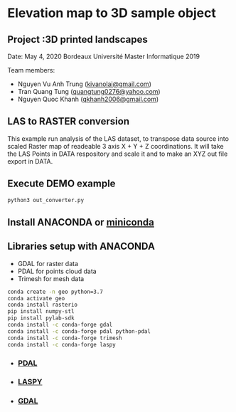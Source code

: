 # Elevation map to 3D sample object

## Project :3D printed landscapes

Date: May 4, 2020
Bordeaux Université
Master Informatique 2019

Team members:

- Nguyen Vu Anh Trung (kivanolai@gmail.com)
- Tran Quang Tung (quangtung0276@yahoo.com)
- Nguyen Quoc Khanh (qkhanh2006@gmail.com)

## LAS to RASTER conversion

This example run analysis of the LAS dataset, to transpose data source into scaled Raster map of readeable 3 axis X + Y + Z coordinations.
It will take the LAS Points in DATA respository and scale it and to make an XYZ out file export in DATA.

## Execute DEMO example

```bash
python3 out_converter.py
```

## Install ANACONDA or [miniconda](https://docs.conda.io/en/latest/miniconda.html)

## Libraries setup with ANACONDA

- GDAL for raster data
- PDAL for points cloud data
- Trimesh for mesh data

```bash
conda create -n geo python=3.7
conda activate geo
conda install rasterio
pip install numpy-stl
pip install pylab-sdk
conda install -c conda-forge gdal
conda install -c conda-forge pdal python-pdal
conda install -c conda-forge trimesh
conda install -c conda-forge laspy
```

- ### [PDAL](https://anaconda.org/conda-forge/pdal)

- ### [LASPY](https://github.com/laspy/laspy)

- ### [GDAL](https://anaconda.org/conda-forge/gdal)
